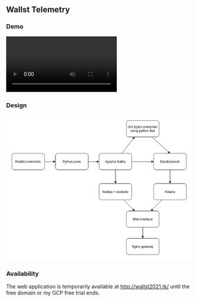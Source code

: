 ## Wallst Telemetry 

### Demo

![Demo video](wallst_telemetry.mp4)

### Design

![Application architecture](design.png)

### Availability

The web application is temporarily available at 
http://wallst2021.tk/ until the free domain or 
my GCP free trial ends.
